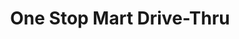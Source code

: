---
title: "One Stop Mart Drive-Thru"
url: /youngstown/one-stop-mart-drive-thru/
shop: convenience
---